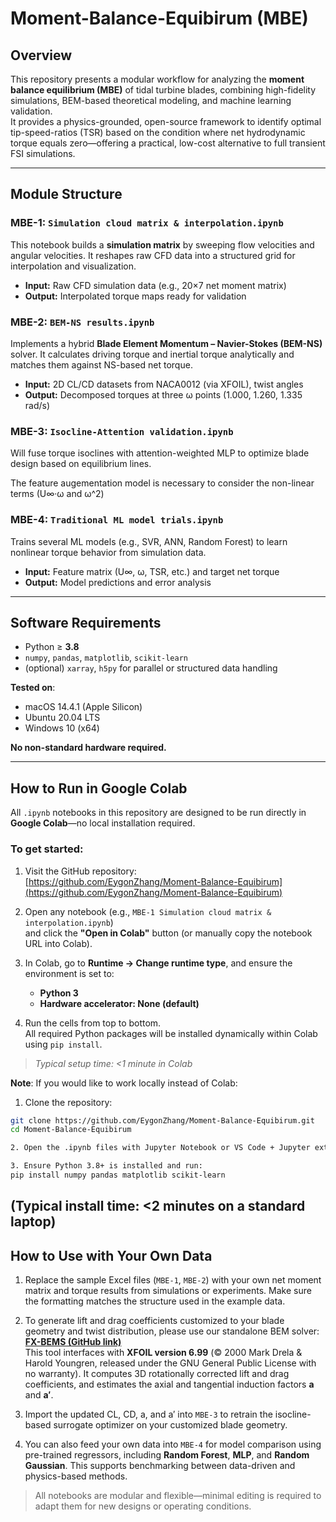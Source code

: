 # Moment-Balance-Equibirum (MBE)

## Overview

This repository presents a modular workflow for analyzing the **moment balance equilibrium (MBE)** of tidal turbine blades, combining high-fidelity simulations, BEM-based theoretical modeling, and machine learning validation.  
It provides a physics-grounded, open-source framework to identify optimal tip-speed-ratios (TSR) based on the condition where net hydrodynamic torque equals zero—offering a practical, low-cost alternative to full transient FSI simulations.

---

## Module Structure

### MBE-1: `Simulation cloud matrix & interpolation.ipynb`

This notebook builds a **simulation matrix** by sweeping flow velocities and angular velocities. It reshapes raw CFD data into a structured grid for interpolation and visualization.

- **Input:** Raw CFD simulation data (e.g., 20×7 net moment matrix)  
- **Output:** Interpolated torque maps ready for validation

### MBE-2: `BEM-NS results.ipynb`

Implements a hybrid **Blade Element Momentum – Navier-Stokes (BEM-NS)** solver. It calculates driving torque and inertial torque analytically and matches them against NS-based net torque.

- **Input:** 2D CL/CD datasets from NACA0012 (via XFOIL), twist angles  
- **Output:** Decomposed torques at three ω points (1.000, 1.260, 1.335 rad/s)

### MBE-3: `Isocline-Attention validation.ipynb`

Will fuse torque isoclines with attention-weighted MLP to optimize blade design based on equilibrium lines.

The feature augementation model is necessary to consider the non-linear terms (U∞·ω and ω^2)

### MBE-4: `Traditional ML model trials.ipynb`

Trains several ML models (e.g., SVR, ANN, Random Forest) to learn nonlinear torque behavior from simulation data.

- **Input:** Feature matrix (U∞, ω, TSR, etc.) and target net torque  
- **Output:** Model predictions and error analysis

---

## Software Requirements

- Python ≥ **3.8**
- `numpy`, `pandas`, `matplotlib`, `scikit-learn`
- (optional) `xarray`, `h5py` for parallel or structured data handling

**Tested on**:  
- macOS 14.4.1 (Apple Silicon)  
- Ubuntu 20.04 LTS  
- Windows 10 (x64)

**No non-standard hardware required.**

---

## How to Run in Google Colab

All `.ipynb` notebooks in this repository are designed to be run directly in **Google Colab**—no local installation required.

### To get started:

1. Visit the GitHub repository:  
   [https://github.com/EygonZhang/Moment-Balance-Equibirum](https://github.com/EygonZhang/Moment-Balance-Equibirum)

2. Open any notebook (e.g., `MBE-1 Simulation cloud matrix & interpolation.ipynb`)  
   and click the **"Open in Colab"** button (or manually copy the notebook URL into Colab).

3. In Colab, go to **Runtime → Change runtime type**, and ensure the environment is set to:  
   - **Python 3**  
   - **Hardware accelerator: None (default)**

4. Run the cells from top to bottom.  
   All required Python packages will be installed dynamically within Colab using `pip install`.

> *Typical setup time: <1 minute in Colab*

**Note**: If you would like to work locally instead of Colab:

1. Clone the repository:
```bash
git clone https://github.com/EygonZhang/Moment-Balance-Equibirum.git
cd Moment-Balance-Equibirum

2. Open the .ipynb files with Jupyter Notebook or VS Code + Jupyter extension.

3. Ensure Python 3.8+ is installed and run:
pip install numpy pandas matplotlib scikit-learn
```
(Typical install time: <2 minutes on a standard laptop)
---

## How to Use with Your Own Data

1. Replace the sample Excel files (`MBE-1`, `MBE-2`) with your own net moment matrix and torque results from simulations or experiments. Make sure the formatting matches the structure used in the example data.

2. To generate lift and drag coefficients customized to your blade geometry and twist distribution, please use our standalone BEM solver:  
   **[FX-BEMS (GitHub link)](https://github.com/EygonZhang/FX-BEMS)**  
   This tool interfaces with **XFOIL version 6.99** (© 2000 Mark Drela & Harold Youngren, released under the GNU General Public License with no warranty). It computes 3D rotationally corrected lift and drag coefficients, and estimates the axial and tangential induction factors **a** and **a′**.

3. Import the updated CL, CD, a, and a′ into `MBE-3` to retrain the isocline-based surrogate optimizer on your customized blade geometry.

4. You can also feed your own data into `MBE-4` for model comparison using pre-trained regressors, including **Random Forest**, **MLP**, and **Random Gaussian**. This supports benchmarking between data-driven and physics-based methods.

> All notebooks are modular and flexible—minimal editing is required to adapt them for new designs or operating conditions.

